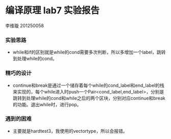 # 编译原理 lab7 实验报告

李维璇 201250058

### 实验思路

- while和if的区别就是while的cond需要多次判断，所以多增加一个label，跳转到处理while的cond。

### 精巧的设计

- continue和break是通过一个储存着每个while的cond_label和end_label的栈来实现的，每个while进入时push一个Pair<cond_label,end_label>，分别是跳转到处理while的cond和while之后的两个区块，分别对应continue和break的功能。退出while时，进行pop。

### 遇到的困难

- 主要就是hardtest3，我使用的vectortype，所以会报错。
